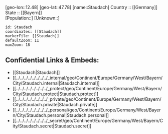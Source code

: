 ﻿---
location: [47.78,12.48] 
mapzoom: [7,12] 
mapmarker: city 
type: City
tags:
- geo/City


SpocWebEntityId: 34530
isDeleted: false
confidential: public

---
[geo-lon::12.48] 
[geo-lat::47.78] 
[name::Staudach] 
Country :: [[Germany]]  
State :: [[Bayern]]  
[Population::] 
[Unknown::] 


```leaflet
id: Staudach
coordinates: [[Staudach]] 
markerFile: [[Staudach]] 
defaultZoom: 11 
maxZoom: 18
```


## Confidential Links & Embeds: 
- [[Staudach|Staudach]]  
- [[../../../../../../../../_internal/geo/Continent/Europe/Germany/West/Bayern/City/Staudach.internal|Staudach.internal]] 
- [[../../../../../../../../_protect/geo/Continent/Europe/Germany/West/Bayern/City/Staudach.protect|Staudach.protect]] 
- [[../../../../../../../../_private/geo/Continent/Europe/Germany/West/Bayern/City/Staudach.private|Staudach.private]] 
- [[../../../../../../../../_personal/geo/Continent/Europe/Germany/West/Bayern/City/Staudach.personal|Staudach.personal]] 
- [[../../../../../../../../_secret/geo/Continent/Europe/Germany/West/Bayern/City/Staudach.secret|Staudach.secret]] 
